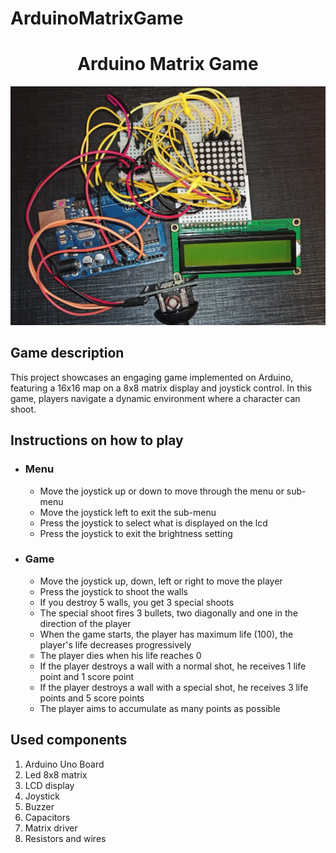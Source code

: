 # ArduinoMatrixGame
<h1 align="center">Arduino Matrix Game</h1>

<p align="center">
  <img src="https://github.com/Moarcas/ArduinoMatrixGame/blob/master/game.jpg" alt=" Matrix Game Photo">
</p>

<h2>Game description</h2>
<p>
This project showcases an engaging game implemented on Arduino, featuring a 16x16 map on a 8x8 matrix display and joystick control. In this game, players navigate a dynamic environment where a character can shoot.  
</p>

<h2>Instructions on how to play</h2>
<ul>
  <li>
    <h3>Menu</h3>
    <ul>
      <li>Move the joystick up or down to move through the menu or sub-menu</li>
      <li>Move the joystick left to exit the sub-menu</li>
      <li>Press the joystick to select what is displayed on the lcd</li>
      <li>Press the joystick to exit the brightness setting</li>
    </ul>
  </li>
  <li>
    <h3>Game</h3>
    <ul>
      <li>Move the joystick up, down, left or right to move the player</li>
      <li>Press the joystick to shoot the walls</li>
      <li>If you destroy 5 walls, you get 3 special shoots</li>
      <li>The special shoot fires 3 bullets, two diagonally and one in the direction of the player</li>
      <li>When the game starts, the player has maximum life (100), the player's life decreases progressively</li>
      <li>The player dies when his life reaches 0</li>
      <li>If the player destroys a wall with a normal shot, he receives 1 life point and 1 score point</li>
      <li>If the player destroys a wall with a special shot, he receives 3 life points and 5 score points</li>
      <li>The player aims to accumulate as many points as possible</li>
    </ul>
  </li>
</ul>

<h2>Used components</h2>
<ol>
  <li>Arduino Uno Board</li>
  <li>Led 8x8 matrix</li>
  <li>LCD display</li>
  <li>Joystick</li>
  <li>Buzzer</li>
  <li>Capacitors</li>
  <li>Matrix driver</li>
  <li>Resistors and wires</li>
</ol>
